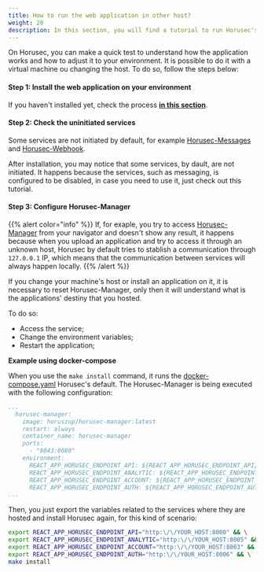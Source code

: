 ```yaml
---
title: How to run the web application in other host?
weight: 20
description: In this section, you will find a tutorial to run Horusec's web application in a virtual machine.
---
```


On Horusec, you can make a quick test to understand how the application works and how to adjust it to your environment. It is possible to do it with a virtual machine ou changing the host. To do so, follow the steps below: 

#### **Step 1:** Install the web application on your environment
If you haven't installed yet, check the process [**in this section**](/docs/en/web/installing). 

#### **Step 2:** Check the uninitiated services
Some services are not initiated by default, for example [Horusec-Messages](/docs/en/web/services/Messages) and [Horusec-Webhook](/docs/en/web/services/Webhook). 

After installation, you may notice that some services, by dault, are not initiated. It happens because the services, such as messaging, is configured to be disabled, in case you need to use it, just check out this tutorial.

#### **Step 3:** Configure Horusec-Manager

{{% alert color="info" %}}
If, for exaple, you try to access [Horusec-Manager](/docs/pt-br/web/services/manager) from your navigator and doesn't show any result, it happens because when you upload an application and try to access it through an unknown host, Horusec by default tries to stablish a communication through `127.0.0.1` IP, which means that the communication between services will always happen locally.
{{% /alert %}}


If you change your machine's host or install an application on it, it is necessary to reset Horusec-Manager, only then it will understand what is the applications' destiny that you hosted.

To do so:
- Access the service;
- Change the environment variables;
- Restart the application;


**Example using docker-compose**

When you use the `make install` command, it runs the [docker-compose.yaml](https://github.com/ZupIT/horusec/blob/master/deployments/docker-compose.yaml) Horusec's default. 
The Horusec-Manager is being executed with the following configuration: 

```yaml
...
  horusec-manager:
    image: horuszup/horusec-manager:latest
    restart: always
    container_name: horusec-manager
    ports:
      - "8043:8080"
    environment:
      REACT_APP_HORUSEC_ENDPOINT_API: ${REACT_APP_HORUSEC_ENDPOINT_API}
      REACT_APP_HORUSEC_ENDPOINT_ANALYTIC: ${REACT_APP_HORUSEC_ENDPOINT_ANALYTIC}
      REACT_APP_HORUSEC_ENDPOINT_ACCOUNT: ${REACT_APP_HORUSEC_ENDPOINT_ACCOUNT}
      REACT_APP_HORUSEC_ENDPOINT_AUTH: ${REACT_APP_HORUSEC_ENDPOINT_AUTH}
...
```

Then, you just export the variables related to the services where they are hosted and install Horusec again, for this kind of  scenario: 

```bash
export REACT_APP_HORUSEC_ENDPOINT_API="http:\/\/YOUR_HOST:8000" && \
export REACT_APP_HORUSEC_ENDPOINT_ANALYTIC="http:\/\/YOUR_HOST:8005" && \
export REACT_APP_HORUSEC_ENDPOINT_ACCOUNT="http:\/\/YOUR_HOST:8003" && \
export REACT_APP_HORUSEC_ENDPOINT_AUTH="http:\/\/YOUR_HOST:8006" && \
make install
```
